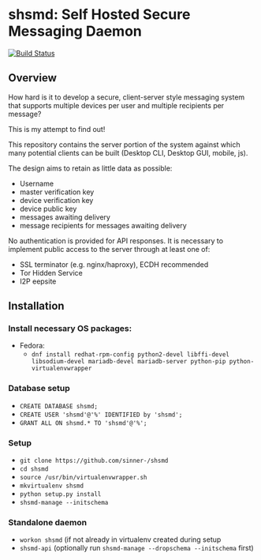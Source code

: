 # shsmd: Self Hosted Secure Messaging Daemon

[![Build Status](https://travis-ci.org/sinner-/shsmd.svg?branch=develop)](https://travis-ci.org/sinner-/shsmd)

## Overview

How hard is it to develop a secure, client-server style messaging system that supports multiple devices per user and multiple recipients per message?

This is my attempt to find out! 

This repository contains the server portion of the system against which many potential clients can be built (Desktop CLI, Desktop GUI, mobile, js). 

The design aims to retain as little data as possible:
  * Username
  * master verification key
  * device verification key
  * device public key
  * messages awaiting delivery
  * message recipients for messages awaiting delivery

No authentication is provided for API responses.
It is necessary to implement public access to the server through at least one of:
  * SSL terminator (e.g. nginx/haproxy), ECDH recommended
  * Tor Hidden Service
  * I2P eepsite

## Installation

### Install necessary OS packages:
  * Fedora:
    * `dnf install redhat-rpm-config python2-devel libffi-devel libsodium-devel mariadb-devel mariadb-server python-pip python-virtualenvwrapper`

### Database setup
  * `CREATE DATABASE shsmd;`
  * `CREATE USER 'shsmd'@'%' IDENTIFIED by 'shsmd';`
  * `GRANT ALL ON shsmd.* TO 'shsmd'@'%';`
  
### Setup
  * `git clone https://github.com/sinner-/shsmd`
  * `cd shsmd`
  * `source /usr/bin/virtualenvwrapper.sh`
  * `mkvirtualenv shsmd`
  * `python setup.py install`
  * `shsmd-manage --initschema`

### Standalone daemon
  * `workon shsmd` (if not already in virtualenv created during setup
  * `shsmd-api` (optionally run `shsmd-manage --dropschema --initschema` first)
